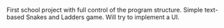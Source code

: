First school project with full control of the program structure. Simple text-based Snakes and Ladders game.
Will try to implement a UI.
